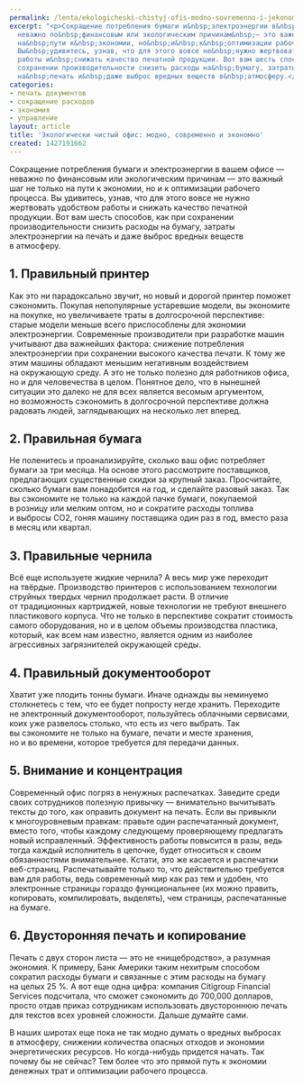 ```yaml
---
permalink: /lenta/ekologicheski-chistyj-ofis-modno-sovremenno-i-jekonomno
excerpt: "<p>Сокращение потребления бумаги и&nbsp;электроэнергии в&nbsp;вашем офисе&nbsp;—
  неважно по&nbsp;финансовым или экологическим причинам&nbsp;— это важный шаг не&nbsp;только
  на&nbsp;пути к&nbsp;экономии, но&nbsp;и&nbsp;к&nbsp;оптимизации рабочего процесса.
  Вы&nbsp;удивитесь, узнав, что для этого вовсе не&nbsp;нужно жертвовать удобством
  работы и&nbsp;снижать качество печатной продукции. Вот вам шесть способов, как при
  сохранении производительности снизить расходы на&nbsp;бумагу, затраты электроэнергии
  на&nbsp;печать и&nbsp;даже выброс вредных веществ в&nbsp;атмосферу.</p>"
categories:
- печать документов
- сокращение расходов
- экономия
- управление
layout: article
title: 'Экологически чистый офис: модно, современно и экономно'
created: 1427191662
---
```

<p>Сокращение потребления бумаги и&nbsp;электроэнергии в&nbsp;вашем офисе&nbsp;— неважно по&nbsp;финансовым или экологическим причинам&nbsp;— это важный шаг не&nbsp;только на&nbsp;пути к&nbsp;экономии, но&nbsp;и&nbsp;к&nbsp;оптимизации рабочего процесса. Вы&nbsp;удивитесь, узнав, что для этого вовсе не&nbsp;нужно жертвовать удобством работы и&nbsp;снижать качество печатной продукции. Вот вам шесть способов, как при сохранении производительности снизить расходы на&nbsp;бумагу, затраты электроэнергии на&nbsp;печать и&nbsp;даже выброс вредных веществ в&nbsp;атмосферу.</p>
<h2>1. Правильный принтер</h2>
<p>Как это ни&nbsp;парадоксально звучит, но&nbsp;новый и&nbsp;дорогой принтер поможет сэкономить. Покупая непопулярные устаревшие модели, вы&nbsp;экономите на&nbsp;покупке, но&nbsp;увеличиваете траты в&nbsp;долгосрочной перспективе: старые модели меньше всего приспособлены для экономии электроэнергии. Современные производители при разработке машин учитывают два важнейших фактора: снижение потребления электроэнергии при сохранении высокого качества печати. К&nbsp;тому&nbsp;же этим машины обладают меньшим негативным воздействием на&nbsp;окружающую среду. А&nbsp;это не&nbsp;только полезно для работников офиса, но&nbsp;и&nbsp;для человечества в&nbsp;целом. Понятное дело, что в&nbsp;нынешней ситуации это далеко не&nbsp;для всех является весомым аргументом, но&nbsp;возможность сэкономить в&nbsp;долгосрочной перспективе должна радовать людей, заглядывающих на&nbsp;несколько лет вперед.</p>
<h2>2. Правильная бумага</h2>
<p>Не&nbsp;поленитесь и&nbsp;проанализируйте, сколько ваш офис потребляет бумаги за&nbsp;три месяца. На&nbsp;основе этого рассмотрите поставщиков, предлагающих существенные скидки за&nbsp;крупный заказ. Просчитайте, сколько бумаги вам понадобится на&nbsp;год, и&nbsp;сделайте разовый заказ. Так вы&nbsp;сэкономите не&nbsp;только на&nbsp;каждой пачке бумаги, покупаемой в&nbsp;розницу или мелким оптом, но&nbsp;и&nbsp;сократите расходы топлива и&nbsp;выбросы СО2, гоняя машину поставщика один раз в&nbsp;год, вместо раза в&nbsp;месяц или квартал.</p>
<h2>3. Правильные чернила</h2>
<p>Всё еще используете жидкие чернила? А&nbsp;весь мир уже переходит на&nbsp;твёрдые. Производство принтеров с&nbsp;использованием технологии струйных твердых чернил продолжает расти. В&nbsp;отличие от&nbsp;традиционных картриджей, новые технологии не&nbsp;требуют внешнего пластикового корпуса. Что не&nbsp;только в&nbsp;перспективе сократит стоимость самого оборудования, но&nbsp;и&nbsp;в&nbsp;целом объемы производства пластика, который, как всем нам известно, является одним из&nbsp;наиболее агрессивных загрязнителей окружающей среды. </p>
<h2>4. Правильный документооборот</h2>
<p>Хватит уже плодить тонны бумаги. Иначе однажды вы&nbsp;неминуемо столкнетесь с&nbsp;тем, что ее&nbsp;будет попросту негде хранить. Переходите не&nbsp;электронный документооборот, пользуйтесь облачными сервисами, коих уже развелось столько, что есть из&nbsp;чего выбрать. Так вы&nbsp;сэкономите не&nbsp;только на&nbsp;бумаге, печати и&nbsp;месте хранения, но&nbsp;и&nbsp;во&nbsp;времени, которое требуется для передачи данных.</p>
<h2>5. Внимание и&nbsp;концентрация</h2>
<p>Современный офис погряз в&nbsp;ненужных распечатках. Заведите среди своих сотрудников полезную привычку&nbsp;— внимательно вычитывать тексты до&nbsp;того, как оправить документ на&nbsp;печать. Если вы&nbsp;привыкли к&nbsp;многоуровневым правкам: правьте один распечатанный документ, вместо того, чтобы каждому следующему проверяющему предлагать новый исправленный. Эффективность работы повысится в&nbsp;разы, ведь тогда каждый исполнитель в&nbsp;цепочке, будет относиться к&nbsp;своим обязанностями внимательнее. Кстати, это&nbsp;же касается и&nbsp;распечатки веб-страниц. Распечатывайте только&nbsp;то, что действительно требуется вам для работы, ведь современный мир как раз тем и&nbsp;удобен, что электронные страницы гораздо функциональнее (их&nbsp;можно править, копировать, компилировать, выделять), чем страницы, распечатанные на&nbsp;бумаге.</p>
<h2>6. Двусторонняя печать и&nbsp;копирование</h2>
<p>Печать с&nbsp;двух сторон листа&nbsp;— это не&nbsp;«нищебродство», а&nbsp;разумная экономия. К&nbsp;примеру, Банк Америки таким нехитрым способом сократил расходы бумаги и&nbsp;связанные с&nbsp;этим расходы на&nbsp;бумагу на&nbsp;целых 25&nbsp;%. А&nbsp;вот еще одна цифра: компания Citigroup Financial Services подсчитала, что сможет сэкономить до&nbsp;700,000&nbsp;долларов, просто отдав приказ сотрудникам использовать двустороннюю печать для текстов всех уровней сложности. Дальше думайте сами.</p>
<p>В&nbsp;наших широтах еще пока не&nbsp;так модно думать о&nbsp;вредных выбросах в&nbsp;атмосферу, снижении количества опасных отходов и&nbsp;экономии энергетических ресурсов. Но&nbsp;когда-нибудь придется начать. Так почему&nbsp;бы не&nbsp;сейчас? Тем более что это прямой путь к&nbsp;экономии денежных трат и&nbsp;оптимизации рабочего процесса.</p>
